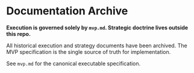 # Documentation Archive

**Execution is governed solely by `mvp.md`. Strategic doctrine lives outside this repo.**

All historical execution and strategy documents have been archived. The MVP specification is the single source of truth for implementation.

See `mvp.md` for the canonical executable specification.
